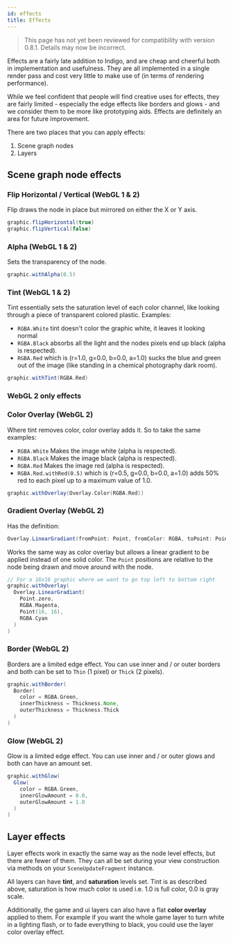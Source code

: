 ```yaml
---
id: effects
title: Effects
---
```


> This page has not yet been reviewed for compatibility with version 0.8.1. Details may now be incorrect.

Effects are a fairly late addition to Indigo, and are cheap and cheerful both in implementation and usefulness. They are all implemented in a single render pass and cost very little to make use of (in terms of rendering performance).

While we feel confident that people will find creative uses for effects, they are fairly limited - especially the edge effects like borders and glows - and we consider them to be more like prototyping aids. Effects are definitely an area for future improvement.

There are two places that you can apply effects:

1. Scene graph nodes
1. Layers

## Scene graph node effects

### Flip Horizontal / Vertical (WebGL 1 & 2)

Flip draws the node in place but mirrored on either the X or Y axis.

```scala
graphic.flipHorizontal(true)
graphic.flipVertical(false)
```

### Alpha (WebGL 1 & 2)

Sets the transparency of the node.

```scala
graphic.withAlpha(0.5)
```

### Tint (WebGL 1 & 2)

Tint essentially sets the saturation level of each color channel, like looking through a piece of transparent colored plastic. Examples:

- `RGBA.White` tint doesn't color the graphic white, it leaves it looking normal
- `RGBA.Black` absorbs all the light and the nodes pixels end up black (alpha is respected).
- `RGBA.Red` which is (r=1.0, g=0.0, b=0.0, a=1.0) sucks the blue and green out of the image (like standing in a chemical photography dark room).

```scala
graphic.withTint(RGBA.Red)
```

### WebGL 2 only effects

### Color Overlay (WebGL 2)

Where tint removes color, color overlay adds it. So to take the same examples:

- `RGBA.White` Makes the image white (alpha is respected).
- `RGBA.Black` Makes the image black (alpha is respected).
- `RGBA.Red` Makes the image red (alpha is respected).
- `RGBA.Red.withRed(0.5)` which is (r=0.5, g=0.0, b=0.0, a=1.0) adds 50% red to each pixel up to a maximum value of 1.0.

```scala
graphic.withOverlay(Overlay.Color(RGBA.Red))
```

### Gradient Overlay (WebGL 2)

Has the definition:

```scala
Overlay.LinearGradiant(fromPoint: Point, fromColor: RGBA, toPoint: Point, toColor: RGBA)
```

Works the same way as color overlay but allows a linear gradient to be applied instead of one solid color. The `Point` positions are relative to the node being drawn and move around with the node.

```scala
// For a 16x16 graphic where we want to go top left to bottom right
graphic.withOverlay(
  Overlay.LinearGradiant(
    Point.zero,
    RGBA.Magenta,
    Point(16, 16),
    RGBA.Cyan
  )
)
```

### Border (WebGL 2)

Borders are a limited edge effect. You can use inner and / or outer borders and both can be set to `Thin` (1 pixel) or `Thick` (2 pixels).

```scala
graphic.withBorder(
  Border(
    color = RGBA.Green,
    innerThickness = Thickness.None,
    outerThickness = Thickness.Thick
  )
)
```

### Glow (WebGL 2)

Glow is a limited edge effect. You can use inner and / or outer glows and both can have an amount set.

```scala
graphic.withGlow(
  Glow(
    color = RGBA.Green,
    innerGlowAmount = 0.0,
    outerGlowAmount = 1.0
  )
)
```

## Layer effects

Layer effects work in exactly the same way as the node level effects, but there are fewer of them. They can all be set during your view construction via methods on your `SceneUpdateFragment` instance.

All layers can have **tint**, and **saturation** levels set. Tint is as described above, saturation is how much color is used i.e. 1.0 is full color, 0.0 is gray scale.

Additionally, the game and ui layers can also have a flat **color overlay** applied to them. For example if you want the whole game layer to turn white in a lighting flash, or to fade everything to black, you could use the layer color overlay effect.
